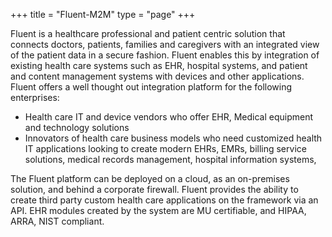 +++
title = "Fluent-M2M"
type = "page"
+++

Fluent is a healthcare professional and patient centric solution that connects doctors, patients, families and caregivers with an integrated view of the patient data in a secure fashion. Fluent enables this by integration of existing health care systems such as EHR, hospital systems, and patient and content management systems with devices and other applications. Fluent offers a well thought out integration platform for the following enterprises:

* Health care IT and device vendors who offer EHR, Medical equipment and technology solutions
* Innovators of health care business models who need customized health IT applications looking to create modern EHRs, EMRs, billing service solutions, medical records management, hospital information systems,

The Fluent platform can be deployed on a cloud, as an on-premises solution, and behind a corporate firewall. Fluent provides the ability to create third party custom health care applications on the framework via an API. EHR modules created by the system are MU certifiable, and HIPAA, ARRA, NIST compliant.